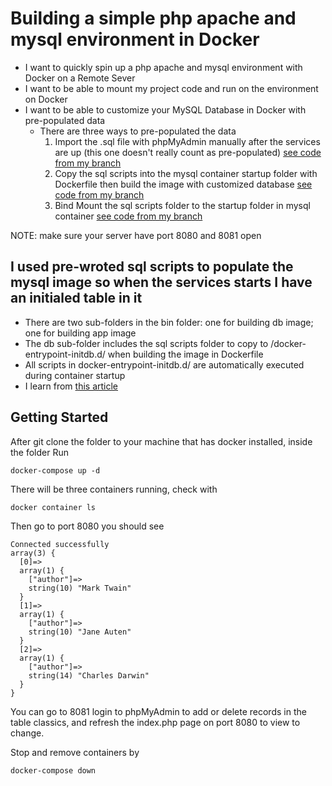 # Building a simple php apache and mysql environment in Docker

 * I want to quickly spin up a php apache and mysql environment with Docker on a Remote Sever
 * I want to be able to mount my project code and run on the environment on Docker
 * I want to be able to customize your MySQL Database in Docker with pre-populated data
   * There are three ways to pre-populated the data
     1. Import the .sql file with phpMyAdmin manually after the services are up (this one doesn't really count as pre-populated) [see code from my branch](https://github.com/jeanwang2dev/phpDocker/tree/importDB-with-phpMyAdmin)
     2. Copy the sql scripts into the mysql container startup folder with Dockerfile then build the image with customized database [see code from my branch](https://github.com/jeanwang2dev/phpDocker/tree/copy-script-in-Dockerfilehttps://github.com/jeanwang2dev/phpDocker/tree/copy-script-in-Dockerfile)
     3. Bind Mount the sql scripts folder to the startup folder in mysql container [see code from my branch](https://github.com/jeanwang2dev/phpDocker/tree/bindmout-scriptsfolder)
 
 NOTE: make sure your server have port 8080 and 8081 open
 
## I used pre-wroted sql scripts to populate the mysql image so when the services starts I have an initialed table in it

 * There are two sub-folders in the bin folder: one for building db image; one for building app image
 * The db sub-folder includes the sql scripts folder to copy to /docker-entrypoint-initdb.d/ when building the image in Dockerfile
 * All scripts in docker-entrypoint-initdb.d/ are automatically executed during container startup
 * I learn from [this article](https://medium.com/better-programming/customize-your-mysql-database-in-docker-723ffd59d8fb)

## Getting Started
After git clone the folder to your machine that has docker installed, inside the folder Run 	
```shell
docker-compose up -d
```

There will be three containers running, check with 
```
docker container ls
```

Then go to port 8080 you should see
```
Connected successfully
array(3) {
  [0]=>
  array(1) {
    ["author"]=>
    string(10) "Mark Twain"
  }
  [1]=>
  array(1) {
    ["author"]=>
    string(10) "Jane Auten"
  }
  [2]=>
  array(1) {
    ["author"]=>
    string(14) "Charles Darwin"
  }
}
```
You can go to 8081 login to phpMyAdmin to add or delete records in the table classics, and refresh the index.php page on port 8080 to view to change.

Stop and remove containers by 
```
docker-compose down
```


